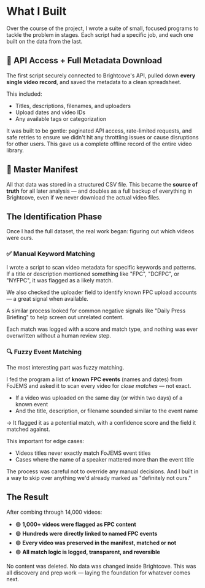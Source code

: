 # What I Built

Over the course of the project, I wrote a suite of small, focused programs to tackle the problem in stages. Each script had a specific job, and each one built on the data from the last.

## 📡 API Access + Full Metadata Download

The first script securely connected to Brightcove's API, pulled down **every single video record**, and saved the metadata to a clean spreadsheet.

This included:

- Titles, descriptions, filenames, and uploaders
- Upload dates and video IDs
- Any available tags or categorization

It was built to be gentle: paginated API access, rate-limited requests, and safe retries to ensure we didn't hit any throttling issues or cause disruptions for other users. This gave us a complete offline record of the entire video library.

## 📄 Master Manifest

All that data was stored in a structured CSV file. This became the **source of truth** for all later analysis — and doubles as a full backup of everything in Brightcove, even if we never download the actual video files.

## The Identification Phase

Once I had the full dataset, the real work began: figuring out which videos were ours.

### ✅ Manual Keyword Matching

I wrote a script to scan video metadata for specific keywords and patterns. If a title or description mentioned something like "FPC", "DCFPC", or "NYFPC", it was flagged as a likely match.

We also checked the uploader field to identify known FPC upload accounts — a great signal when available.

A similar process looked for common negative signals like "Daily Press Briefing" to help screen out unrelated content.

Each match was logged with a score and match type, and nothing was ever overwritten without a human review step.

### 🔍 Fuzzy Event Matching

The most interesting part was fuzzy matching.

I fed the program a list of **known FPC events** (names and dates) from FoJEMS and asked it to scan every video for *close matches* — not exact.

- If a video was uploaded on the same day (or within two days) of a known event
- And the title, description, or filename sounded similar to the event name

→ It flagged it as a potential match, with a confidence score and the field it matched against.

This important for edge cases:

- Videos titles never exactly match FoJEMS event titles
- Cases where the name of a speaker mattered more than the event title

The process was careful not to override any manual decisions. And I built in a way to skip over anything we'd already marked as "definitely not ours."

## The Result

After combing through 14,000 videos:

- 🟢 **1,000+ videos were flagged as FPC content**
- 🟢 **Hundreds were directly linked to named FPC events**
- 🟢 **Every video was preserved in the manifest, matched or not**
- 🟢 **All match logic is logged, transparent, and reversible**

No content was deleted. No data was changed inside Brightcove. This was all discovery and prep work — laying the foundation for whatever comes next.


